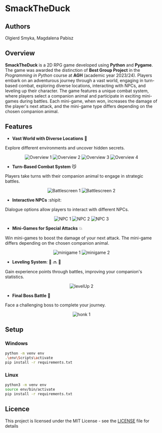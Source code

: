 # **SmackTheDuck**

## Authors 

Olgierd Smyka, Magdalena Pabisz

## Overview
**SmackTheDuck** is a 2D RPG game developed using **Python** and **Pygame**. The game was awarded the distinction of **Best Group Project** in the *Programming in Python* course at **AGH** (academic year 2023/24). Players embark on an adventurous journey through a vast world, engaging in turn-based combat, exploring diverse locations, interacting with NPCs, and leveling up their character. The game features a unique combat system, where players select a companion animal and participate in exciting mini-games during battles. Each mini-game, when won, increases the damage of the player's next attack, and the mini-game type differs depending on the chosen companion animal.

## Features
- **Vast World with Diverse Locations** :sunrise_over_mountains:

Explore different environments and uncover hidden secrets.
<p align="center">
  <img src="data/images/readme/overview.png" alt="Overview 1" />
  <img src="data/images/readme/overview_water.png" alt="Overview 2" />
  <img src="data/images/readme/overview_cave.png" alt="Overview 3" />
  <img src="data/images/readme/overview_ruins.png" alt="Overview 4" />
</p>

- **Turn-Based Combat System** :smirk_cat:

Players take turns with their companion animal to engage in strategic battles.
<p align="center">
  <img src="data/images/readme/battlescreen.png" alt="Battlescreen 1" />
  <img src="data/images/readme/honk_battlescreen.png" alt="Battlescreen 2" />
</p>

- **Interactive NPCs** :shipit:

Dialogue options allow players to interact with different NPCs.
<p align="center">
  <img src="data/images/readme/NPC_talk.png" alt="NPC 1" />
  <img src="data/images/readme/NPC_talk_duck.png" alt="NPC 2" />
  <img src="data/images/readme/NPC_talk_stranger.png" alt="NPC 3" />
</p>

- **Mini-Games for Special Attacks** :boom:

Win mini-games to boost the damage of your next attack. The mini-game differs depending on the chosen companion animal.
<p align="center">
  <img src="data/images/readme/minigame_dog.png" alt="minigame 1" />
  <img src="data/images/readme/minigame_cat.png" alt="minigame 2" />
</p>

- **Leveling System**: :hatching_chick: :soon: :baby_chick:

Gain experience points through battles, improving your companion's statistics.
<p align="center">
  <img src="data/images/readme/leveling_system.png" alt="levelUp 2" />
</p>

- **Final Boss Battle** :facepunch:

Face a challenging boss to complete your journey.
<p align="center">
  <img src="data/images/readme/honk_fight.png" alt="honk 1" />
</p>

## Setup

### Windows
```bash
python -m venv env
.\env\Scripts\activate
pip install -r requirements.txt
```

### Linux
```bash
python3 -m venv env
source env/bin/activate
pip install -r requirements.txt
```

## Licence
This project is licensed under the MIT License - see the [LICENSE](LICENSE) file for details
